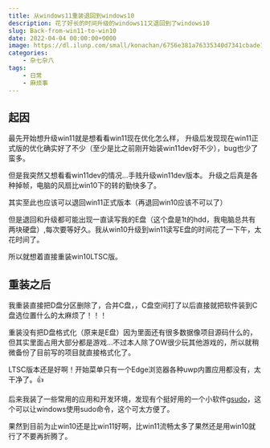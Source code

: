 ```yaml
---
title: 从windows11重装退回到windows10
description: 花了好长的时间升级的windows11又退回到了windows10
slug: Back-from-win11-to-win10
date: 2022-04-04 00:00:00+0000
image: https://dl.ilunp.com/small/konachan/6756e381a76335340d7341cbade105b1.jpg
categories:
    - 杂七杂八
tags:
    - 日常
    - 麻烦事
---
```


## 起因

最先开始想升级win11就是想看看win11现在优化怎么样，
升级后发现现在win11正式版的优化确实好了不少（至少是比之前刚开始装win11dev好不少），bug也少了蛮多。

但是我突然又想看看win11dev的情况...手贱升级win11dev版本。
升级之后真是各种掉帧，电脑的风扇比win10下的转的勤快多了。

其实至此也应该可以退回win11正式版本（再退回win10应该不可以了）

但是退回和升级都可能出现一直读写我的E盘（这个盘是1t的hdd，我电脑总共有两块硬盘）,每次要等好久。我从win10升级到win11读写E盘的时间花了一下午，太花时间了。

所以就想着直接重装win10LTSC版。

## 重装之后

我重装直接把D盘分区删除了，合并C盘，，C盘空间打了以后直接就把软件装到C盘选位置什么的太麻烦了！！！

重装没有把D盘格式化（原来是E盘）因为里面还有很多数据像项目源码什么的，但其实里面占用大部分都是游戏...不过本人除了OW很少玩其他游戏的，所以就稍微备份了目前写的项目就直接格式化了。

LTSC版本还是好啊！开始菜单只有一个Edge浏览器各种uwp内置应用都没有，太干净了。👍

后来我装了一些常用的应用和开发环境，发现有个挺好用的一个小软件[gsudo](https://github.com/gerardog/gsudo)，这个可以让windows使用sudo命令，这个可太方便了。

果然到目前为止win10还是比win11好啊，比win11流畅太多了果然还是用win10就行了不要再折腾了。
